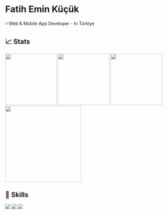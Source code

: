 # Fatih Emin Küçük

◽ Web & Mobile App Developer - In Türkiye

## 📈 Stats
<div>
  <img height="164em" src="http://github-profile-summary-cards.vercel.app/api/cards/stats?username=theebestzz&theme=gotham"/>
  <img height="164em" src="http://github-profile-summary-cards.vercel.app/api/cards/most-commit-language?username=theebestzz&theme=gotham"/>
  <img height="164em" src="http://github-profile-summary-cards.vercel.app/api/cards/productive-time?username=theebestzz&theme=gotham&utcOffset=-3"/>
  <img height="241.8em" src="http://github-profile-summary-cards.vercel.app/api/cards/profile-details?username=theebestzz&theme=gotham"/>
</div>


## 🤖 Skills
![][javascript]
![][typescript]
![][python]

[///]: # (URL - Shields - Languages)
[javascript]:https://img.shields.io/badge/JavaScript-informational?logo=javascript&style=flat&logoColor=79dafa&labelColor=282a36&color=2aa889
[typescript]:https://img.shields.io/badge/TypeScript-informational?logo=javascript&style=flat&logoColor=79dafa&labelColor=282a36&color=2aa889
[python]:https://img.shields.io/badge/Python-informational?logo=python&style=flat&logoColor=79dafa&labelColor=282a36&color=2aa889

[///]: # (URL - Stats)
[stats_with_score]:https://github-readme-stats.vercel.app/api?username=theebestzz&show_icons=true&theme=gotham&include_all_commits=true&hide_border=true
[stats_score]:https://streak-stats.demolab.com?user=theebestzz&theme=gotham&date_format=M%20j%5B%2C%20Y%5D
[stats_leetcode]:https://leetcode.card.workers.dev/?username=XXX
[stats_most_used_languages]:https://github-readme-stats.vercel.app/api/top-langs/?username=theebestzz&layout=compact&langs_count=7&theme=gotham
